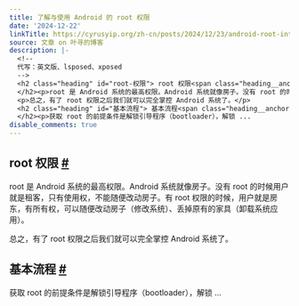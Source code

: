 ```yaml
---
title: 了解与使用 Android 的 root 权限
date: '2024-12-22'
linkTitle: https://cyrusyip.org/zh-cn/posts/2024/12/23/android-root-introduction/
source: 文章 on 叶寻的博客
description: |-
  <!--
  代写：英文版、lsposed、xposed
  -->
  <h2 class="heading" id="root-权限"> root 权限<span class="heading__anchor"> <a href="#root-%e6%9d%83%e9%99%90">#</a></span>
  </h2><p>root 是 Android 系统的最高权限。Android 系统就像房子。没有 root 的时候用户就是租客，只有使用权，不能随便改动房子。有 root 权限的时候，用户就是房东，有所有权，可以随便改动房子（修改系统）、丢掉原有的家具（卸载系统应用）。</p>
  <p>总之，有了 root 权限之后我们就可以完全掌控 Android 系统了。</p>
  <h2 class="heading" id="基本流程"> 基本流程<span class="heading__anchor"> <a href="#%e5%9f%ba%e6%9c%ac%e6%b5%81%e7%a8%8b">#</a></span>
  </h2><p>获取 root 的前提条件是解锁引导程序（bootloader），解锁 ...
disable_comments: true
---
```

<!--
代写：英文版、lsposed、xposed
-->
<h2 class="heading" id="root-权限"> root 权限<span class="heading__anchor"> <a href="#root-%e6%9d%83%e9%99%90">#</a></span>
</h2><p>root 是 Android 系统的最高权限。Android 系统就像房子。没有 root 的时候用户就是租客，只有使用权，不能随便改动房子。有 root 权限的时候，用户就是房东，有所有权，可以随便改动房子（修改系统）、丢掉原有的家具（卸载系统应用）。</p>
<p>总之，有了 root 权限之后我们就可以完全掌控 Android 系统了。</p>
<h2 class="heading" id="基本流程"> 基本流程<span class="heading__anchor"> <a href="#%e5%9f%ba%e6%9c%ac%e6%b5%81%e7%a8%8b">#</a></span>
</h2><p>获取 root 的前提条件是解锁引导程序（bootloader），解锁 ...
